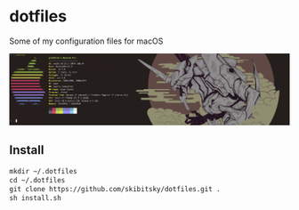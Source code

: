 # dotfiles

Some of my configuration files for macOS

![screenfetch_mac](https://github.com/skibitsky/dotfiles/raw/master/media/screenshot.png)

## Install

```shell
mkdir ~/.dotfiles
cd ~/.dotfiles
git clone https://github.com/skibitsky/dotfiles.git .
sh install.sh
```
